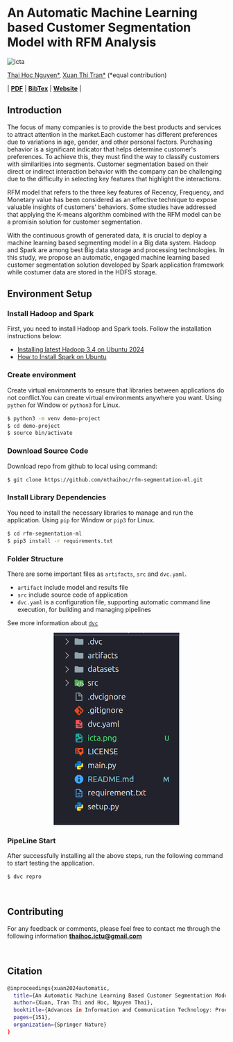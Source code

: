 # An Automatic Machine Learning based Customer Segmentation Model with RFM Analysis

<img src="icta.png" alt="icta" style=auto/>

[Thai Hoc Nguyen*](https://nthaihoc.github.io/about-me/), [Xuan Thi Tran*](https://www.facebook.com/profile.php?id=100011111342596) (*equal contribution)

| [**PDF**](https://) | [**BibTex**](https://) | [**Website**](https://) |


## Introduction
The focus of many companies is to provide the best products and services to attract attention in the market.Each customer has different preferences due to variations in age, gender, and other personal factors. Purchasing behavior is a significant indicator that helps determine customer's preferences. To achieve this, they must find the way to classify customers with similarities into segments. Customer segmentation based on their direct or indirect interaction behavior with the company can be challenging due to the difficulty in selecting key features that highlight the interactions.

RFM model that refers to the three key features of Recency, Frequency, and Monetary value has been considered as an effective technique to expose valuable insights of customers' behaviors. Some studies have addressed that applying the K-means algorithm combined with the RFM model can be a promisin solution for customer segmentation. 

With the continuous growth of generated data, it is crucial to deploy a machine learning based segmenting model in a Big data system. Hadoop and Spark are among best Big data storage and processing technologies. In this study, we propose an automatic, engaged machine learning based customer segmentation solution developed by Spark application framework while costumer data are stored in the HDFS storage. 


## Environment Setup

### Install Hadoop and Spark
First, you need to install Hadoop and Spark tools. Follow the installation instructions below:
- [Installing latest Hadoop 3.4 on Ubuntu 2024](https://medium.com/@nsidana123/installing-latest-hadoop-3-4-on-ubuntu-2024-easy-installation-guide-874f889fede7)
- [How to Install Spark on Ubuntu](https://medium.com/@redswitches/how-to-install-spark-on-ubuntu-965266d290d6)
 
### Create environment
Create virtual environments to ensure that libraries between applications do not conflict.You can create virtual environments anywhere you want. Using `python` for Window or `python3` for Linux.

```bash
$ python3 -m venv demo-project
$ cd demo-project
$ source bin/activate
```
### Download Source Code
Download repo from github to local using command:

```bash
$ git clone https://github.com/nthaihoc/rfm-segmentation-ml.git
```

### Install Library Dependencies 

You need to install the necessary libraries to manage and run the application. Using `pip` for Window or `pip3` for Linux.

```bash
$ cd rfm-segmentation-ml
$ pip3 install -r requirements.txt
```

### Folder Structure

There are some important files as `artifacts`, `src` and `dvc.yaml`.

+ `artifact` include model and results file
+ `src` include source code of application
+ `dvc.yaml` is a configuration file, supporting automatic command line execution, for building and managing pipelines

See more information about [`dvc`](https://dvc.org/)

<div style="text-align: center;">
    <img src="folder_structure.png" alt="folder structure" style="auto;" />
</div>

### PipeLine Start

After successfully installing all the above steps, run the following command to start testing the application.

```bash
$ dvc repro
```

&nbsp;

## Contributing
For any feedback or comments, please feel free to contact me through the following information [**thaihoc.ictu@gmail.com**](mailto:thaihoc.ictu@gmail.com)

&nbsp;

## Citation
```bash
@inproceedings{xuan2024automatic,
  title={An Automatic Machine Learning Based Customer Segmentation Model with RFM Analysis},
  author={Xuan, Tran Thi and Hoc, Nguyen Thai},
  booktitle={Advances in Information and Communication Technology: Proceedings of the 3rd International Conference ICTA 2024},
  pages={151},
  organization={Springer Nature}
}
```
